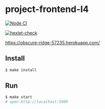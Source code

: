 # project-frontend-l4

[![Node CI](https://github.com/Saga6569/frontend-project-lvl4/actions/workflows/nodejs.yml/badge.svg)](https://github.com/Saga6569/frontend-project-lvl4/actions/workflows/nodejs.yml)


[![hexlet-check](https://github.com/Saga6569/frontend-project-lvl4/actions/workflows/hexlet-check.yml/badge.svg)](https://github.com/Saga6569/frontend-project-lvl4/actions/workflows/hexlet-check.yml)



https://obscure-ridge-57235.herokuapp.com/



## Install

```sh
$ make install
```

## Run

```sh
$ make start
# open http://localhost:5000
```

